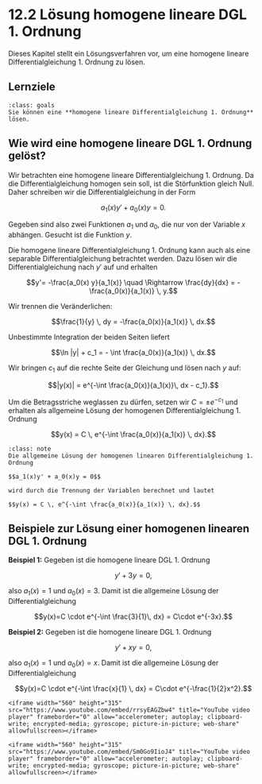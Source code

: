 # 12.2 Lösung homogene lineare DGL 1. Ordnung

Dieses Kapitel stellt ein Lösungsverfahren vor, um eine homogene lineare
Differentialgleichung 1. Ordnung zu lösen.

## Lernziele

```{admonition} Lernziel
:class: goals
Sie können eine **homogene lineare Differentialgleichung 1. Ordnung** lösen.
```

## Wie wird eine homogene lineare DGL 1. Ordnung gelöst?

Wir betrachten eine homogene lineare Differentialgleichung 1. Ordnung. Da die
Differentialgleichung homogen sein soll, ist die Störfunktion gleich Null. Daher
schreiben wir die Differentialgleichung in der Form

$$a_1(x)y' + a_0(x)y = 0.$$

Gegeben sind also zwei Funktionen $a_1$ und $a_0$, die nur von der Variable $x$
abhängen. Gesucht ist die Funktion $y$.

Die homogene lineare Differentialgleichung 1. Ordnung kann auch als eine
separable Differentialgleichung betrachtet werden. Dazu lösen wir die
Differentialgleichung nach $y'$ auf und erhalten

$$y'= -\frac{a_0(x) y}{a_1(x)} \quad
\Rightarrow \frac{dy}{dx} = -\frac{a_0(x)}{a_1(x)} \, y.$$

Wir trennen die Veränderlichen:

$$\frac{1}{y} \, dy = -\frac{a_0(x)}{a_1(x)} \, dx.$$

Unbestimmte Integration der beiden Seiten liefert

$$\ln |y| + c_1 = - \int \frac{a_0(x)}{a_1(x)} \, dx.$$

Wir bringen $c_1$ auf die rechte Seite der Gleichung und lösen nach $y$ auf:

$$|y(x)| = e^{-\int \frac{a_0(x)}{a_1(x)}\, dx - c_1}.$$

Um die Betragsstriche weglassen zu dürfen, setzen wir $C = \pm e^{-c_1}$
und erhalten als allgemeine Lösung der homogenen Differentialgleichung 1.
Ordnung

$$y(x) = C \, e^{-\int \frac{a_0(x)}{a_1(x)} \, dx}.$$

```{admonition} Wie wird die homogene lineare DGL 1. Ordnung gelöst?
:class: note
Die allgemeine Lösung der homogenen linearen Differentialgleichung 1. Ordnung

$$a_1(x)y' + a_0(x)y = 0$$

wird durch die Trennung der Variablen berechnet und lautet

$$y(x) = C \, e^{-\int \frac{a_0(x)}{a_1(x)} \, dx}.$$
```

## Beispiele zur Lösung einer homogenen linearen DGL 1. Ordnung

**Beispiel 1:** Gegeben ist die homogene lineare DGL 1. Ordnung

$$y'+3y=0,$$

also $a_1(x)=1$ und $a_0(x)=3$. Damit ist die allgemeine Lösung der
Differentialgleichung

$$y(x)=C \cdot e^{-\int \frac{3}{1}\, dx} = C\cdot e^{-3x}.$$

**Beispiel 2:** Gegeben ist die homogene lineare DGL 1. Ordnung

$$y'+xy=0,$$

also $a_1(x)=1$ und $a_0(x)=x$. Damit ist die allgemeine Lösung der
Differentialgleichung

$$y(x)=C \cdot e^{-\int \frac{x}{1} \, dx} = C\cdot e^{-\frac{1}{2}x^2}.$$

```{dropdown} Video zu "DGL 1. Ordnung | Typ 1: linear-homogen" von Lernkompass
<iframe width="560" height="315" src="https://www.youtube.com/embed/rrsyEAGZbw4" title="YouTube video player" frameborder="0" allow="accelerometer; autoplay; clipboard-write; encrypted-media; gyroscope; picture-in-picture; web-share" allowfullscreen></iframe>
```

```{dropdown} Video zu "Differentialgleichung lösen – DGL 1. Ordnung, homogen" von Mathematrick
<iframe width="560" height="315" src="https://www.youtube.com/embed/Sm0Go9IioJ4" title="YouTube video player" frameborder="0" allow="accelerometer; autoplay; clipboard-write; encrypted-media; gyroscope; picture-in-picture; web-share" allowfullscreen></iframe>
